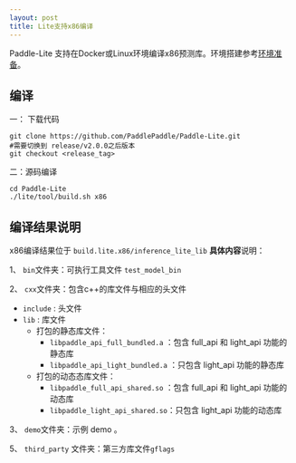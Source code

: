 ```yaml
---
layout: post
title: Lite支持x86编译
---
```


Paddle-Lite 支持在Docker或Linux环境编译x86预测库。环境搭建参考[环境准备](../source_compile)。

 ## 编译

 一： 下载代码
```
git clone https://github.com/PaddlePaddle/Paddle-Lite.git
#需要切换到 release/v2.0.0之后版本
git checkout <release_tag>
```

二：源码编译

```
cd Paddle-Lite
./lite/tool/build.sh x86
```

## 编译结果说明

x86编译结果位于 `build.lite.x86/inference_lite_lib`
**具体内容**说明：

1、 `bin`文件夹：可执行工具文件 `test_model_bin`

2、 `cxx`文件夹：包含c++的库文件与相应的头文件

- `include`  : 头文件
- `lib` : 库文件
  - 打包的静态库文件：
    - `libpaddle_api_full_bundled.a`  ：包含 full_api 和 light_api 功能的静态库
    - `libpaddle_api_light_bundled.a` ：只包含 light_api 功能的静态库
  - 打包的动态态库文件：
    - `libpaddle_full_api_shared.so` ：包含 full_api 和 light_api 功能的动态库
    - `libpaddle_light_api_shared.so`：只包含 light_api 功能的动态库

3、 `demo`文件夹：示例 demo 。

5、 `third_party` 文件夹：第三方库文件`gflags`

